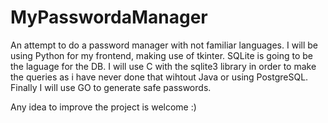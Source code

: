 # MyPasswordaManager
An attempt to do a password manager with not familiar languages.
I will be using Python for my frontend, making use of tkinter.
SQLite is going to be the laguage for the DB.
I will use C with the sqlite3 library in order to make the queries as i have never done that wihtout Java or using PostgreSQL.
Finally I will use GO to generate safe passwords.

Any idea to improve the project is welcome :)
